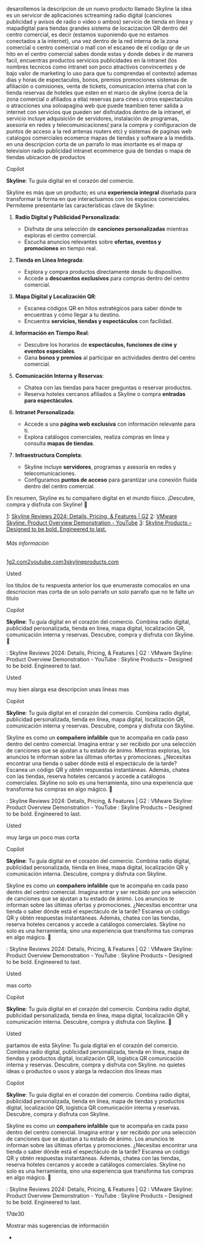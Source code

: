 desarollemos la descripcion de un nuevo producto llamado Skyline la idea es un servicor de aplicaciones sctreaming radio digital (canciones publicidad y avisos de radio o video o ambos) servicio de tienda en linea y mapadigital para tiendas grandes sistema de locacizacion QR dentro del centro comercial, es decir (estamos suponiendo que no estamos conectados a la internet), una vez dentro de la red interna de la zona comercial o centro comercial o mall con el escaneo de el codigo qr de un hito en el centro comercial sabes donde estas y donde debes ir de manera facil, encuentras productos servicios publicidades en la intranet (los nombres tecnicos como intranet son poco atractivos convincentes y de bajo valor de marketing lo uso para que tu comprendas el contexto) ademas dias y horas de espectaculos, bonos, premios promociones sistemas de afiliación o comisiones, venta de tickets, comunicacion interna chat con la tienda reservas de hoteles que esten en el marco de skyline (cerca de la zona comercial o afiliados a ella) reservas para cines u otros espectaculos o atracciones una soloapagina web que puede teambien tener salida a internet con servicios que pueden ser disfrutados dentro de la intranet, el servicio incluye adquisición de servidores, instalación de programas, asesoría en redes y telecomunicaciones( para la compra y configuracion de puntos de acceso a la red antenas routers etc) y sistemas de paginas web catalogos comerciales ecomerce mapas de tiendas y software a la medida. en una descripcion corta de un parrafo lo mas imortante es el mapa qr television radio publicidad intranet ecommerce guia de tiendas o mapa de tiendas ubicacion de productos

Copilot

**Skyline**: Tu guía digital en el corazón del comercio.

Skyline es más que un producto; es una **experiencia integral** diseñada para transformar la forma en que interactuamos con los espacios comerciales. Permíteme presentarte las características clave de Skyline:

1. **Radio Digital y Publicidad Personalizada**:
   
   - Disfruta de una selección de **canciones personalizadas** mientras exploras el centro comercial.
   - Escucha anuncios relevantes sobre **ofertas, eventos y promociones** en tiempo real.

2. **Tienda en Línea Integrada**:
   
   - Explora y compra productos directamente desde tu dispositivo.
   - Accede a **descuentos exclusivos** para compras dentro del centro comercial.

3. **Mapa Digital y Localización QR**:
   
   - Escanea códigos QR en hitos estratégicos para saber dónde te encuentras y cómo llegar a tu destino.
   - Encuentra **servicios, tiendas y espectáculos** con facilidad.

4. **Información en Tiempo Real**:
   
   - Descubre los horarios de **espectáculos, funciones de cine y eventos especiales**.
   - Gana **bonos y premios** al participar en actividades dentro del centro comercial.

5. **Comunicación Interna y Reservas**:
   
   - Chatea con las tiendas para hacer preguntas o reservar productos.
   - Reserva hoteles cercanos afiliados a Skyline o compra **entradas para espectáculos**.

6. **Intranet Personalizada**:
   
   - Accede a una **página web exclusiva** con información relevante para ti.
   - Explora catálogos comerciales, realiza compras en línea y consulta **mapas de tiendas**.

7. **Infraestructura Completa**:
   
   - Skyline incluye **servidores**, programas y asesoría en redes y telecomunicaciones.
   - Configuramos **puntos de acceso** para garantizar una conexión fluida dentro del centro comercial.

En resumen, Skyline es tu compañero digital en el mundo físico. ¡Descubre, compra y disfruta con Skyline! 🌟

[](https://www.g2.com/products/skyline/reviews)[1](https://www.g2.com/products/skyline/reviews): [Skyline Reviews 2024: Details, Pricing, & Features | G2](https://www.g2.com/products/skyline/reviews) [](https://www.g2.com/products/skyline/reviews)[2](https://www.youtube.com/watch?v=AeHAJiM7Gsc): [VMware Skyline: Product Overview Demonstration - YouTube](https://www.youtube.com/watch?v=AeHAJiM7Gsc) [](https://www.g2.com/products/skyline/reviews)[3](https://www.skylineproducts.com/): [Skyline Products – Designed to be bold. Engineered to last.](https://www.skylineproducts.com/)

###### Más información

[1g2.com](https://www.g2.com/products/skyline/reviews)[2youtube.com](https://www.youtube.com/watch?v=AeHAJiM7Gsc)[3skylineproducts.com](https://www.skylineproducts.com/)

Usted

los titulos de tu respuesta anterior los que enumeraste comocalos en una descriocion mas corta de un solo parrafo un solo parrafo que no te falte un titulo

Copilot

**Skyline**: Tu guía digital en el corazón del comercio. Combina radio digital, publicidad personalizada, tienda en línea, mapa digital, localización QR, comunicación interna y reservas. Descubre, compra y disfruta con Skyline. 🌟

: Skyline Reviews 2024: Details, Pricing, & Features | G2 : VMware Skyline: Product Overview Demonstration - YouTube : Skyline Products – Designed to be bold. Engineered to last.

Usted

muy bien alarga esa descripcion unas lineas mas

Copilot

**Skyline**: Tu guía digital en el corazón del comercio. Combina radio digital, publicidad personalizada, tienda en línea, mapa digital, localización QR, comunicación interna y reservas. Descubre, compra y disfruta con Skyline.

Skyline es como un **compañero infalible** que te acompaña en cada paso dentro del centro comercial. Imagina entrar y ser recibido por una selección de canciones que se ajustan a tu estado de ánimo. Mientras exploras, los anuncios te informan sobre las últimas ofertas y promociones. ¿Necesitas encontrar una tienda o saber dónde está el espectáculo de la tarde? Escanea un código QR y obtén respuestas instantáneas. Además, chatea con las tiendas, reserva hoteles cercanos y accede a catálogos comerciales. Skyline no solo es una herramienta, sino una experiencia que transforma tus compras en algo mágico. 🌟

: Skyline Reviews 2024: Details, Pricing, & Features | G2 : VMware Skyline: Product Overview Demonstration - YouTube : Skyline Products – Designed to be bold. Engineered to last.

Usted

muy larga un poco mas corta

Copilot

**Skyline**: Tu guía digital en el corazón del comercio. Combina radio digital, publicidad personalizada, tienda en línea, mapa digital, localización QR y comunicación interna. Descubre, compra y disfruta con Skyline.

Skyline es como un **compañero infalible** que te acompaña en cada paso dentro del centro comercial. Imagina entrar y ser recibido por una selección de canciones que se ajustan a tu estado de ánimo. Los anuncios te informan sobre las últimas ofertas y promociones. ¿Necesitas encontrar una tienda o saber dónde está el espectáculo de la tarde? Escanea un código QR y obtén respuestas instantáneas. Además, chatea con las tiendas, reserva hoteles cercanos y accede a catálogos comerciales. Skyline no solo es una herramienta, sino una experiencia que transforma tus compras en algo mágico. 🌟

: Skyline Reviews 2024: Details, Pricing, & Features | G2 : VMware Skyline: Product Overview Demonstration - YouTube : Skyline Products – Designed to be bold. Engineered to last.

Usted

mas corto

Copilot

**Skyline**: Tu guía digital en el corazón del comercio. Combina radio digital, publicidad personalizada, tienda en línea, mapa digital, localización QR y comunicación interna. Descubre, compra y disfruta con Skyline. 🌟

Usted

partamos de esta Skyline: Tu guía digital en el corazón del comercio. Combina radio digital, publicidad personalizada, tienda en línea, mapa de tiendas y productos digital, localización QR, logística QR comunicación interna y reservas. Descubre, compra y disfruta con Skyline. no quietes ideas o productos o usos y alarga la redaccion dos lineas mas

Copilot

**Skyline**: Tu guía digital en el corazón del comercio. Combina radio digital, publicidad personalizada, tienda en línea, mapa de tiendas y productos digital, localización QR, logística QR comunicación interna y reservas. Descubre, compra y disfruta con Skyline.

Skyline es como un **compañero infalible** que te acompaña en cada paso dentro del centro comercial. Imagina entrar y ser recibido por una selección de canciones que se ajustan a tu estado de ánimo. Los anuncios te informan sobre las últimas ofertas y promociones. ¿Necesitas encontrar una tienda o saber dónde está el espectáculo de la tarde? Escanea un código QR y obtén respuestas instantáneas. Además, chatea con las tiendas, reserva hoteles cercanos y accede a catálogos comerciales. Skyline no solo es una herramienta, sino una experiencia que transforma tus compras en algo mágico. 🌟

: Skyline Reviews 2024: Details, Pricing, & Features | G2 : VMware Skyline: Product Overview Demonstration - YouTube : Skyline Products – Designed to be bold. Engineered to last.

17de30

Mostrar más sugerencias de información

-
